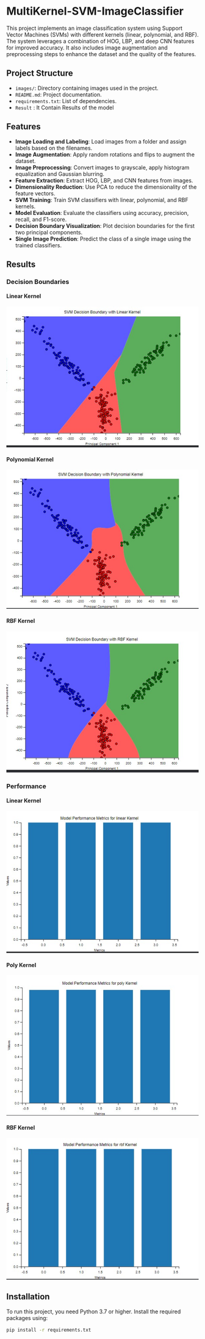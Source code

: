 # MultiKernel-SVM-ImageClassifier

This project implements an image classification system using Support Vector Machines (SVMs) with different kernels (linear, polynomial, and RBF). The system leverages a combination of HOG, LBP, and deep CNN features for improved accuracy. It also includes image augmentation and preprocessing steps to enhance the dataset and the quality of the features.

## Project Structure

- `images/`: Directory containing images used in the project.
- `README.md`: Project documentation.
- `requirements.txt`: List of dependencies.
- `Result` : It Contain Results of the model

## Features

- **Image Loading and Labeling**: Load images from a folder and assign labels based on the filenames.
- **Image Augmentation**: Apply random rotations and flips to augment the dataset.
- **Image Preprocessing**: Convert images to grayscale, apply histogram equalization and Gaussian blurring.
- **Feature Extraction**: Extract HOG, LBP, and CNN features from images.
- **Dimensionality Reduction**: Use PCA to reduce the dimensionality of the feature vectors.
- **SVM Training**: Train SVM classifiers with linear, polynomial, and RBF kernels.
- **Model Evaluation**: Evaluate the classifiers using accuracy, precision, recall, and F1-score.
- **Decision Boundary Visualization**: Plot decision boundaries for the first two principal components.
- **Single Image Prediction**: Predict the class of a single image using the trained classifiers.



## Results

### Decision Boundaries
#### Linear Kernel
![Linear Kernel Decision Boundary](Results/Decision_Bounday_with_Linear_Kernel.jpg)

#### Polynomial Kernel
![Polynomial Kernel Decision Boundary](Results/poly_kernel_decision_boundary.png)

#### RBF Kernel
![RBF Kernel Decision Boundary](Results/Decision_Bounday_with_RBF_Kernel.jpg)

### Performance

#### Linear Kernel
![Performance Linear Kernel](Results/Performance_Linear_Kernel.jpg)

#### Poly Kernel

![Performance Poly Kernel](Results/Performance_Poly_Kernel.jpg)

#### RBF Kernel
![Performance RBF Kernel](Results/Performance_RBF_Kernel.jpg)





## Installation

To run this project, you need Python 3.7 or higher. Install the required packages using:

```bash
pip install -r requirements.txt
